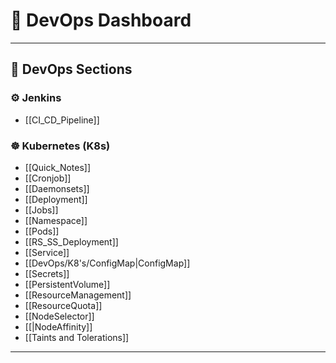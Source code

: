 # 🧭 DevOps Dashboard

---
## 📁 DevOps Sections

### ⚙️ Jenkins
- [[CI_CD_Pipeline]]

### ☸️ Kubernetes (K8s)
- [[Quick_Notes]]
- [[Cronjob]]
- [[Daemonsets]]
- [[Deployment]]
- [[Jobs]]
- [[Namespace]]
- [[Pods]]
- [[RS_SS_Deployment]]
- [[Service]]
- [[DevOps/K8's/ConfigMap|ConfigMap]]
- [[Secrets]]
- [[PersistentVolume]]
- [[ResourceManagement]]
- [[ResourceQuota]]
- [[NodeSelector]]
- [[|NodeAffinity]]
- [[Taints and Tolerations]]

---